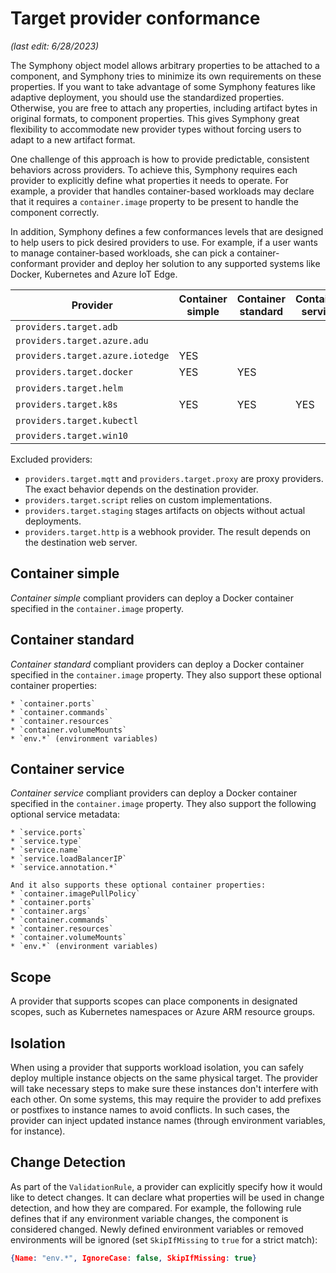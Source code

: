 # Target provider conformance

_(last edit: 6/28/2023)_

The Symphony object model allows arbitrary properties to be attached to a component, and Symphony tries to minimize its own requirements on these properties. If you want to take advantage of some Symphony features like adaptive deployment, you should use the standardized properties. Otherwise, you are free to attach any properties, including artifact bytes in original formats, to component properties. This gives Symphony great flexibility to accommodate new provider types without forcing users to adapt to a new artifact format.

One challenge of this approach is how to provide predictable, consistent behaviors across providers. To achieve this, Symphony requires each provider to explicitly define what properties it needs to operate. For example, a provider that handles container-based workloads may declare that it requires a `container.image` property to be present to handle the component correctly. 

In addition, Symphony defines a few conformances levels that are designed to help users to pick desired providers to use. For example, if a user wants to manage container-based workloads, she can pick a container-conformant provider and deploy her solution to any supported systems like Docker, Kubernetes and Azure IoT Edge.

| Provider |Container simple|Container standard|Container service| Scope | Isolation|
|--------|--------|--------|--------|--------|--------|
| `providers.target.adb` ||||||
| `providers.target.azure.adu` ||||||
| `providers.target.azure.iotedge` |YES||||YES|
| `providers.target.docker`|YES|YES|||YES|
| `providers.target.helm`||||?|YES|
| `providers.target.k8s` |YES|YES|YES|YES|YES|
| `providers.target.kubectl`||||?|YES|
| `providers.target.win10`||||||

Excluded providers:

* `providers.target.mqtt` and `providers.target.proxy` are proxy providers. The exact behavior depends on the destination provider.
* `providers.target.script` relies on custom implementations.
* `providers.target.staging` stages artifacts on objects without actual deployments.
* `providers.target.http` is a webhook provider. The result depends on the destination web server.

## Container simple

*Container simple* compliant providers can deploy a Docker container specified in the `container.image` property.

## Container standard

*Container standard* compliant providers can deploy a Docker container specified in the `container.image` property. They also support these optional container properties:

    * `container.ports`
    * `container.commands`
    * `container.resources`
    * `container.volumeMounts`
    * `env.*` (environment variables)

## Container service

*Container service* compliant providers can deploy a Docker container specified in the `container.image` property. They also support the following optional service metadata:

    * `service.ports`
    * `service.type`
    * `service.name`
    * `service.loadBalancerIP`
    * `service.annotation.*`

    And it also supports these optional container properties:
    * `container.imagePullPolicy`
    * `container.ports`
    * `container.args`
    * `container.commands`
    * `container.resources`
    * `container.volumeMounts`
    * `env.*` (environment variables)

## Scope

A provider that supports scopes can place components in designated scopes, such as Kubernetes namespaces or Azure ARM resource groups.

## Isolation

When using a provider that supports workload isolation, you can safely deploy multiple instance objects on the same physical target. The provider will take necessary steps to make sure these instances don't interfere with each other. On some systems, this may require the provider to add prefixes or postfixes to instance names to avoid conflicts. In such cases, the provider can inject updated instance names (through environment variables, for instance).

## Change Detection

As part of the `ValidationRule`, a provider can explicitly specify how it would like to detect changes. It can declare what properties will be used in change detection, and how they are compared. For example, the following rule defines that if any environment variable changes, the component is considered changed. Newly defined environment variables or removed environments will be ignored (set `SkipIfMissing` to `true` for a strict match):

```json
{Name: "env.*", IgnoreCase: false, SkipIfMissing: true}
```
